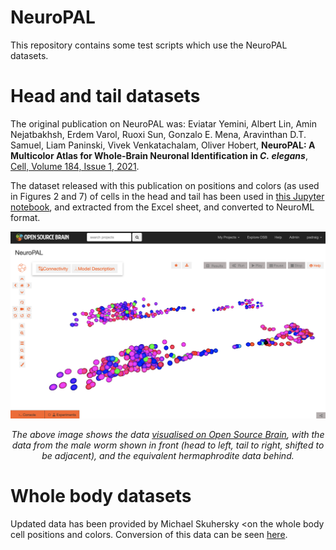 # NeuroPAL

This repository contains some test scripts which use the NeuroPAL datasets.

# Head and tail datasets

The original publication on NeuroPAL was: Eviatar Yemini, Albert Lin, Amin Nejatbakhsh, Erdem Varol, Ruoxi Sun, Gonzalo E. Mena, Aravinthan D.T. Samuel, Liam Paninski, Vivek Venkatachalam, Oliver Hobert, <b>NeuroPAL: A Multicolor Atlas for Whole-Brain Neuronal Identification in <i>C. elegans</i></b>,
[Cell, Volume 184, Issue 1, 2021](https://doi.org/10.1016/j.cell.2020.12.012).

The dataset released with this publication on positions and colors (as used in Figures 2 and 7) of cells in the head and tail has been used in [this Jupyter notebook](TestLoadingData.ipynb), and extracted from the Excel sheet, and converted to NeuroML format.

![Screenshot_HM.png](NeuroML2/Screenshot_HM.png)

<p align="center"><i>The above image shows the data <a href="https://www.opensourcebrain.org/projects/neuropal/repository/revisions/main/show/NeuroML2?explorer=https%253A%252F%252Fraw.githubusercontent.com%252Fopenworm%252FNeuroPAL%252Fmain%252FNeuroML2%252FNeuroPAL_Herm_Male.net.nml">visualised on Open Source Brain</a>, with the data from the male worm shown in front (head to left, tail to right, shifted to be adjacent), and the equivalent hermaphrodite data behind.</i></p>

# Whole body datasets

Updated data has been provided by Michael Skuhersky <on the whole body cell positions and colors. Conversion of this data can be seen [here](TestWholeWorm.ipynb).
